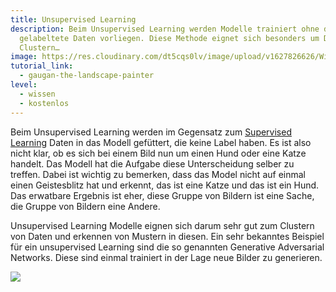 ```yaml
---
title: Unsupervised Learning
description: Beim Unsupervised Learning werden Modelle trainiert ohne das
  gelabeltete Daten vorliegen. Diese Methode eignet sich besonders um Daten zu
  Clustern…
image: https://res.cloudinary.com/dt5cqs0lv/image/upload/v1627826626/Wissen/Unsupervised%20Learning.png
tutorial_link:
  - gaugan-the-landscape-painter
level:
  - wissen
  - kostenlos
---
```


Beim Unsupervised Learning werden im Gegensatz zum [Supervised Learning](wissen/supervised-learning) Daten in das Modell gefüttert, die keine Label haben. Es ist also nicht klar, ob es sich bei einem Bild nun um einen Hund oder eine Katze handelt. Das Modell hat die Aufgabe diese Unterscheidung selber zu treffen. Dabei ist wichtig zu bemerken, dass das Model nicht auf einmal einen Geistesblitz hat und erkennt, das ist eine Katze und das ist ein Hund. Das erwatbare Ergebnis ist eher, diese Gruppe von Bildern ist eine Sache, die Gruppe von Bildern eine Andere.

Unsupervised Learning Modelle eignen sich darum sehr gut zum Clustern von Daten und erkennen von Mustern in diesen. Ein sehr bekanntes Beispiel für ein unsupervised Learning sind die so genannten Generative Adversarial Networks. Diese sind einmal trainiert in der Lage neue Bilder zu generieren.

![](https://res.cloudinary.com/dt5cqs0lv/image/upload/v1644323090/Wissen/fakes000000-unsupervised-2_kiiuhw.png)
